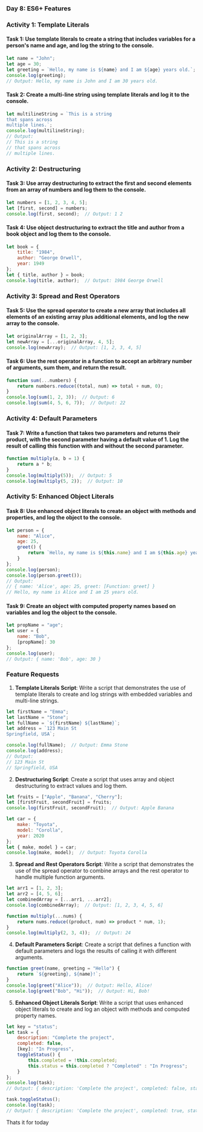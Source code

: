 ### Day 8: ES6+ Features

### Activity 1: Template Literals

#### Task 1: Use template literals to create a string that includes variables for a person's name and age, and log the string to the console.
```javascript
let name = "John";
let age = 30;
let greeting = `Hello, my name is ${name} and I am ${age} years old.`;
console.log(greeting);
// Output: Hello, my name is John and I am 30 years old.
```

#### Task 2: Create a multi-line string using template literals and log it to the console.
```javascript
let multilineString = `This is a string
that spans across
multiple lines.`;
console.log(multilineString);
// Output:
// This is a string
// that spans across
// multiple lines.
```

### Activity 2: Destructuring

#### Task 3: Use array destructuring to extract the first and second elements from an array of numbers and log them to the console.
```javascript
let numbers = [1, 2, 3, 4, 5];
let [first, second] = numbers;
console.log(first, second);  // Output: 1 2
```

#### Task 4: Use object destructuring to extract the title and author from a book object and log them to the console.
```javascript
let book = {
    title: "1984",
    author: "George Orwell",
    year: 1949
};
let { title, author } = book;
console.log(title, author);  // Output: 1984 George Orwell
```

### Activity 3: Spread and Rest Operators

#### Task 5: Use the spread operator to create a new array that includes all elements of an existing array plus additional elements, and log the new array to the console.
```javascript
let originalArray = [1, 2, 3];
let newArray = [...originalArray, 4, 5];
console.log(newArray);  // Output: [1, 2, 3, 4, 5]
```

#### Task 6: Use the rest operator in a function to accept an arbitrary number of arguments, sum them, and return the result.
```javascript
function sum(...numbers) {
    return numbers.reduce((total, num) => total + num, 0);
}
console.log(sum(1, 2, 3));  // Output: 6
console.log(sum(4, 5, 6, 7));  // Output: 22
```

### Activity 4: Default Parameters

#### Task 7: Write a function that takes two parameters and returns their product, with the second parameter having a default value of 1. Log the result of calling this function with and without the second parameter.
```javascript
function multiply(a, b = 1) {
    return a * b;
}
console.log(multiply(5));  // Output: 5
console.log(multiply(5, 2));  // Output: 10
```

### Activity 5: Enhanced Object Literals

#### Task 8: Use enhanced object literals to create an object with methods and properties, and log the object to the console.
```javascript
let person = {
    name: "Alice",
    age: 25,
    greet() {
        return `Hello, my name is ${this.name} and I am ${this.age} years old.`;
    }
};
console.log(person);
console.log(person.greet());
// Output:
// { name: 'Alice', age: 25, greet: [Function: greet] }
// Hello, my name is Alice and I am 25 years old.
```

#### Task 9: Create an object with computed property names based on variables and log the object to the console.
```javascript
let propName = "age";
let user = {
    name: "Bob",
    [propName]: 30
};
console.log(user);
// Output: { name: 'Bob', age: 30 }
```

### Feature Requests

1. **Template Literals Script**: Write a script that demonstrates the use of template literals to create and log strings with embedded variables and multi-line strings.
```javascript
let firstName = "Emma";
let lastName = "Stone";
let fullName = `${firstName} ${lastName}`;
let address = `123 Main St
Springfield, USA`;

console.log(fullName);  // Output: Emma Stone
console.log(address);
// Output:
// 123 Main St
// Springfield, USA
```

2. **Destructuring Script**: Create a script that uses array and object destructuring to extract values and log them.
```javascript
let fruits = ["Apple", "Banana", "Cherry"];
let [firstFruit, secondFruit] = fruits;
console.log(firstFruit, secondFruit);  // Output: Apple Banana

let car = {
    make: "Toyota",
    model: "Corolla",
    year: 2020
};
let { make, model } = car;
console.log(make, model);  // Output: Toyota Corolla
```

3. **Spread and Rest Operators Script**: Write a script that demonstrates the use of the spread operator to combine arrays and the rest operator to handle multiple function arguments.
```javascript
let arr1 = [1, 2, 3];
let arr2 = [4, 5, 6];
let combinedArray = [...arr1, ...arr2];
console.log(combinedArray);  // Output: [1, 2, 3, 4, 5, 6]

function multiply(...nums) {
    return nums.reduce((product, num) => product * num, 1);
}
console.log(multiply(2, 3, 4));  // Output: 24
```

4. **Default Parameters Script**: Create a script that defines a function with default parameters and logs the results of calling it with different arguments.
```javascript
function greet(name, greeting = "Hello") {
    return `${greeting}, ${name}!`;
}
console.log(greet("Alice"));  // Output: Hello, Alice!
console.log(greet("Bob", "Hi"));  // Output: Hi, Bob!
```

5. **Enhanced Object Literals Script**: Write a script that uses enhanced object literals to create and log an object with methods and computed property names.
```javascript
let key = "status";
let task = {
    description: "Complete the project",
    completed: false,
    [key]: "In Progress",
    toggleStatus() {
        this.completed = !this.completed;
        this.status = this.completed ? "Completed" : "In Progress";
    }
};
console.log(task);
// Output: { description: 'Complete the project', completed: false, status: 'In Progress', toggleStatus: [Function: toggleStatus] }

task.toggleStatus();
console.log(task);
// Output: { description: 'Complete the project', completed: true, status: 'Completed', toggleStatus: [Function: toggleStatus] }
```

Thats it for today
